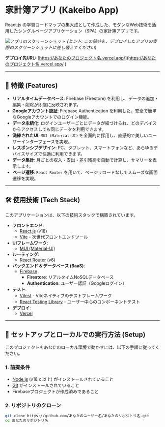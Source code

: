 # 家計簿アプリ (Kakeibo App)

React.js の学習ロードマップの集大成として作成した、モダンなWeb技術を活用したシングルページアプリケーション（SPA）の家計簿アプリです。

![アプリのスクリーンショット](https://via.placeholder.com/800x450.png?text=アプリのスクリーンショットをここに挿入 )
*(ヒント: この部分を、デプロイしたアプリの実際のスクリーンショットに差し替えてください)*

**デプロイ先URL:** [https://あなたのプロジェクト名.vercel.app/](https://あなたのプロジェクト名.vercel.app/ )

---

## 🌟 特徴 (Features)

*   **リアルタイムデータベース**: Firebase (Firestore) を利用し、データの追加・編集・削除が即座に反映されます。
*   **Googleアカウント認証**: Firebase Authentication を利用した、安全で簡単なGoogleアカウントでのログイン機能。
*   **データ永続化**: ログインユーザーごとにデータが紐づけられ、どのデバイスからアクセスしても同じデータを利用できます。
*   **洗練されたUI**: `MUI (Material-UI)` を全面的に採用し、直感的で美しいユーザーインターフェースを実現。
*   **レスポンシブデザイン**: PC、タブレット、スマートフォンなど、あらゆるデバイスサイズで快適に利用できます。
*   **データ集計**: 月ごとの収入・支出・差引残高を自動で計算し、サマリーを表示します。
*   **ページ遷移**: `React Router` を用いて、ページリロードなしでスムーズな画面遷移を実現。

---

## 🛠️ 使用技術 (Tech Stack)

このアプリケーションは、以下の技術スタックで構築されています。

*   **フロントエンド**:
    *   [React.js](https://reactjs.org/ ) (v18)
    *   [Vite](https://vitejs.dev/ ) - 次世代フロントエンドツール
*   **UIフレームワーク**:
    *   [MUI (Material-UI)](https://mui.com/ )
*   **ルーティング**:
    *   [React Router](https://reactrouter.com/ ) (v6)
*   **バックエンド & データベース (BaaS)**:
    *   [Firebase](https://firebase.google.com/ )
        *   **Firestore**: リアルタイムNoSQLデータベース
        *   **Authentication**: ユーザー認証（Googleログイン）
*   **テスト**:
    *   [Vitest](https://vitest.dev/ ) - Viteネイティブのテストフレームワーク
    *   [React Testing Library](https://testing-library.com/docs/react-testing-library/intro/ ) - ユーザー中心のコンポーネントテスト
*   **デプロイ**:
    *   [Vercel](https://vercel.com/ )

---

## 🚀 セットアップとローカルでの実行方法 (Setup)

このプロジェクトをあなたのローカル環境で動かすには、以下の手順に従ってください。

### 1. 前提条件

*   [Node.js](https://nodejs.org/ ) (v18.x 以上) がインストールされていること
*   [Git](https://git-scm.com/ ) がインストールされていること
*   Firebaseプロジェクトが作成済みであること

### 2. リポジトリのクローン

```bash
git clone https://github.com/あなたのユーザー名/あなたのリポジトリ名.git
cd あなたのリポジトリ名
